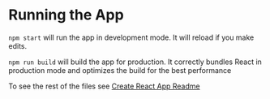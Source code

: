 # Running the App
`npm start` will run the app in development mode. It will reload if you make edits. 

`npm run build` will build the app for production. It correctly bundles React in production mode and optimizes the build for the best performance

To see the rest of the files see [Create React App Readme](https://github.com/risamaki/pomomaki/blob/master/CreateReactApp_README.md)
